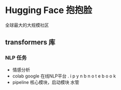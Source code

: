 # Hugging Face 抱抱脸
全球最大的大规模社区
## transformers 库
### NLP 任务
- 情感分析
- colab
    google 在线NLP平台 
    . i p y n b  n o t e b o o k
- pipeline 核心模块，启动模块
    水管
